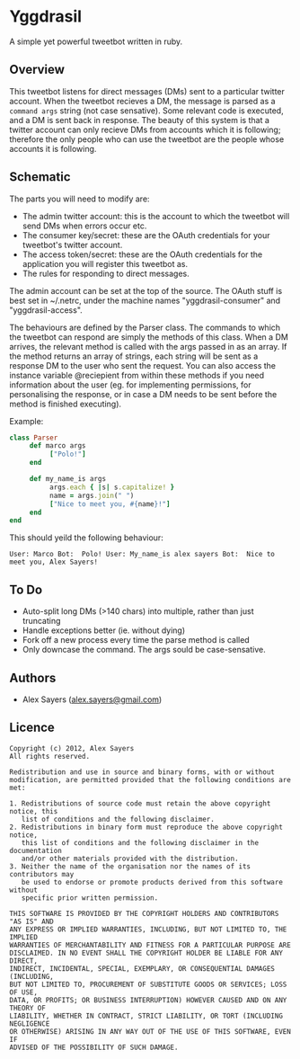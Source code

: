 Yggdrasil
=========

A simple yet powerful tweetbot written in ruby.

Overview
--------

This tweetbot listens for direct messages (DMs) sent to a particular twitter
account. When the tweetbot recieves a DM, the message is parsed as a `command
args` string (not case sensative). Some relevant code is executed, and a DM is
sent back in response. The beauty of this system is that a twitter account can
only recieve DMs from accounts which it is following; therefore the only people
who can use the tweetbot are the people whose accounts it is following.

Schematic
---------

The parts you will need to modify are:

 - The admin twitter account: this is the account to which the tweetbot will
   send DMs when errors occur etc.
 - The consumer key/secret: these are the OAuth credentials for your tweetbot's
   twitter account.
 - The access token/secret: these are the OAuth credentials for the application
   you will register this tweetbot as.
 - The rules for responding to direct messages.

The admin account can be set at the top of the source. The OAuth stuff is best
set in ~/.netrc, under the machine names "yggdrasil-consumer" and
"yggdrasil-access".

The behaviours are defined by the Parser class. The commands to which the
tweetbot can respond are simply the methods of this class. When a DM arrives,
the relevant method is called with the args passed in as an array. If the
method returns an array of strings, each string will be sent as a response DM
to the user who sent the request. You can also access the instance variable
@reciepient from within these methods if you need information about the user
(eg. for implementing permissions, for personalising the response, or in case a
DM needs to be sent before the method is finished executing).

Example:

```ruby
class Parser
     def marco args
          ["Polo!"]
     end

     def my_name_is args
          args.each { |s| s.capitalize! }
          name = args.join(" ")
          ["Nice to meet you, #{name}!"]
     end
end
```

This should yeild the following behaviour:

`
User: Marco
Bot:  Polo!
User: My_name_is alex sayers
Bot:  Nice to meet you, Alex Sayers!
`

To Do
-----

 - Auto-split long DMs (>140 chars) into multiple, rather than just truncating
 - Handle exceptions better (ie. without dying)
 - Fork off a new process every time the parse method is called
 - Only downcase the command. The args sould be case-sensative.

Authors
-------

 - Alex Sayers (alex.sayers@gmail.com)

Licence
-------

    Copyright (c) 2012, Alex Sayers
    All rights reserved.

    Redistribution and use in source and binary forms, with or without
    modification, are permitted provided that the following conditions are met:

    1. Redistributions of source code must retain the above copyright notice, this
       list of conditions and the following disclaimer.
    2. Redistributions in binary form must reproduce the above copyright notice,
       this list of conditions and the following disclaimer in the documentation
       and/or other materials provided with the distribution.
    3. Neither the name of the organisation nor the names of its contributors may
       be used to endorse or promote products derived from this software without
       specific prior written permission.

    THIS SOFTWARE IS PROVIDED BY THE COPYRIGHT HOLDERS AND CONTRIBUTORS "AS IS" AND
    ANY EXPRESS OR IMPLIED WARRANTIES, INCLUDING, BUT NOT LIMITED TO, THE IMPLIED
    WARRANTIES OF MERCHANTABILITY AND FITNESS FOR A PARTICULAR PURPOSE ARE
    DISCLAIMED. IN NO EVENT SHALL THE COPYRIGHT HOLDER BE LIABLE FOR ANY DIRECT,
    INDIRECT, INCIDENTAL, SPECIAL, EXEMPLARY, OR CONSEQUENTIAL DAMAGES (INCLUDING,
    BUT NOT LIMITED TO, PROCUREMENT OF SUBSTITUTE GOODS OR SERVICES; LOSS OF USE,
    DATA, OR PROFITS; OR BUSINESS INTERRUPTION) HOWEVER CAUSED AND ON ANY THEORY OF
    LIABILITY, WHETHER IN CONTRACT, STRICT LIABILITY, OR TORT (INCLUDING NEGLIGENCE
    OR OTHERWISE) ARISING IN ANY WAY OUT OF THE USE OF THIS SOFTWARE, EVEN IF
    ADVISED OF THE POSSIBILITY OF SUCH DAMAGE.
